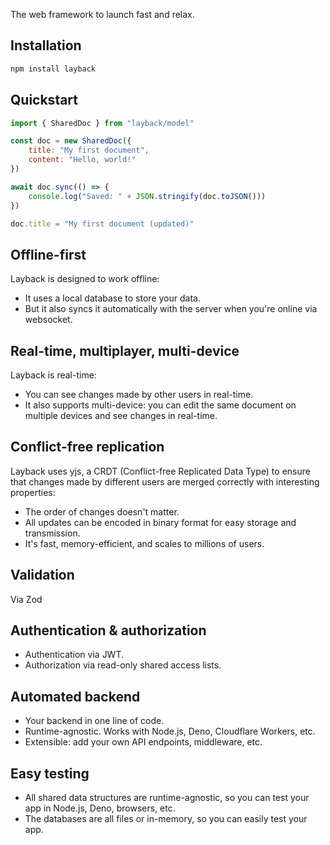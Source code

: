 The web framework to launch fast and relax.

## Installation

```bash
npm install layback
```

## Quickstart

```js
import { SharedDoc } from "layback/model"

const doc = new SharedDoc({
    title: "My first document",
    content: "Hello, world!"
})

await doc.sync(() => {
    console.log("Saved: " + JSON.stringify(doc.toJSON()))
})

doc.title = "My first document (updated)"
```

## Offline-first

Layback is designed to work offline: 

- It uses a local database to store your data.
- But it also syncs it automatically with the server when you're online via websocket.

## Real-time, multiplayer, multi-device

Layback is real-time: 

- You can see changes made by other users in real-time. 
- It also supports multi-device: you can edit the same document on multiple devices and see changes in real-time.

## Conflict-free replication

Layback uses yjs, a CRDT (Conflict-free Replicated Data Type) to ensure that changes made by different users are merged correctly with interesting properties:

- The order of changes doesn't matter.
- All updates can be encoded in binary format for easy storage and transmission.
- It's fast, memory-efficient, and scales to millions of users.   

## Validation

Via Zod

## Authentication & authorization

- Authentication via JWT.
- Authorization via read-only shared access lists.  

## Automated backend

- Your backend in one line of code.
- Runtime-agnostic. Works with Node.js, Deno, Cloudflare Workers, etc.
- Extensible: add your own API endpoints, middleware, etc.

## Easy testing

- All shared data structures are runtime-agnostic, so you can test your app in Node.js, Deno, browsers, etc.
- The databases are all files or in-memory, so you can easily test your app.